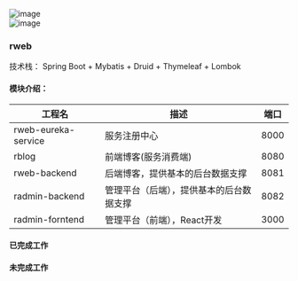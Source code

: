 ![image](https://img.shields.io/badge/Spring%20Cloud-%E2%98%85%E2%98%85%E2%98%85-green.svg)  
![image](https://img.shields.io/badge/React-red.svg)  
### rweb
>
技术栈：
Spring Boot + Mybatis + Druid + Thymeleaf + Lombok  

#### 模块介绍：

<table>
	<thead>
		<tr>
      		<th>工程名</th>
      		<th wigth="50px">描述</th>
	  		<th>端口</th>
    	</tr>
  	</thead>
  	<tbody>
    	<tr>
      		<td>rweb-eureka-service</td>
      		<td>服务注册中心</td>
			<td>8000</td>
    	</tr>
    	<tr>
      		<td>rblog</td>
      		<td>前端博客(服务消费端)</td>
			<td>8080</td>
    	</tr>
		<tr>
      		<td>rweb-backend</td>
      		<td>后端博客，提供基本的后台数据支撑</td>
			<td>8081</td>
    	</tr>
        <tr>
      		<td>radmin-backend</td>
      		<td>管理平台（后端），提供基本的后台数据支撑</td>
			<td>8082</td>
    	</tr>  
        <tr>
      		<td>radmin-forntend</td>
      		<td>管理平台（前端），React开发</td>
			<td>3000</td>
    	</tr>  	
  	</tbody>
</table>


#### 已完成工作
#### 未完成工作



